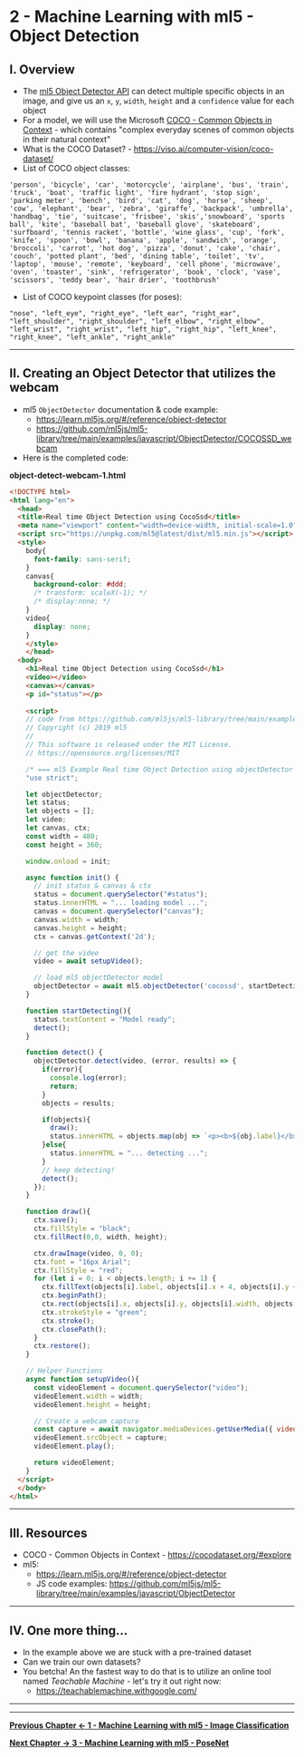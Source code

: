 # 2 - Machine Learning with ml5 - Object Detection

## I. Overview
- The [ml5 Object Detector API](https://learn.ml5js.org/#/reference/object-detector) can detect multiple specific objects in an image, and give us an `x`, `y`, `width`, `height` and a `confidence` value for each object
- For a model, we will use the Microsoft [COCO - Common Objects in Context](https://cocodataset.org/#explore) - which contains "complex everyday scenes of common objects in their natural context"
- What is the COCO Dataset? - https://viso.ai/computer-vision/coco-dataset/
- List of COCO object classes:

`'person', 'bicycle', 'car', 'motorcycle', 'airplane', 'bus', 'train', 'truck', 'boat', 'traffic light', 'fire hydrant', 'stop sign', 'parking meter', 'bench', 'bird', 'cat', 'dog', 'horse', 'sheep', 'cow', 'elephant', 'bear', 'zebra', 'giraffe', 'backpack', 'umbrella', 'handbag', 'tie', 'suitcase', 'frisbee', 'skis','snowboard', 'sports ball', 'kite', 'baseball bat', 'baseball glove', 'skateboard', 'surfboard', 'tennis racket', 'bottle', 'wine glass', 'cup', 'fork', 'knife', 'spoon', 'bowl', 'banana', 'apple', 'sandwich', 'orange', 'broccoli', 'carrot', 'hot dog', 'pizza', 'donut', 'cake', 'chair', 'couch', 'potted plant', 'bed', 'dining table', 'toilet', 'tv', 'laptop', 'mouse', 'remote', 'keyboard', 'cell phone', 'microwave', 'oven', 'toaster', 'sink', 'refrigerator', 'book', 'clock', 'vase', 'scissors', 'teddy bear', 'hair drier', 'toothbrush'`

- List of COCO keypoint classes (for poses):

`"nose", "left_eye", "right_eye", "left_ear", "right_ear", "left_shoulder", "right_shoulder", "left_elbow", "right_elbow", "left_wrist", "right_wrist", "left_hip", "right_hip", "left_knee", "right_knee", "left_ankle", "right_ankle"`

<hr>

## II. Creating an Object Detector that utilizes the webcam

- ml5 `ObjectDetector` documentation & code example:
  - https://learn.ml5js.org/#/reference/object-detector
  - https://github.com/ml5js/ml5-library/tree/main/examples/javascript/ObjectDetector/COCOSSD_webcam
- Here is the completed code:

**object-detect-webcam-1.html**

```html
<!DOCTYPE html>
<html lang="en">
  <head>
  <title>Real time Object Detection using CocoSsd</title>
  <meta name="viewport" content="width=device-width, initial-scale=1.0">
  <script src="https://unpkg.com/ml5@latest/dist/ml5.min.js"></script>
  <style>
    body{
      font-family: sans-serif;
    }
    canvas{
      background-color: #ddd;
      /* transform: scaleX(-1); */
      /* display:none; */
    }
    video{
      display: none;
    }
    </style>
    </head>
  <body>
    <h1>Real time Object Detection using CocoSsd</h1>
    <video></video>
    <canvas></canvas>
    <p id="status"></p>
		
    <script>
    // code from https://github.com/ml5js/ml5-library/tree/main/examples/javascript/ObjectDetector/COCOSSD_webcam
    // Copyright (c) 2019 ml5
    //
    // This software is released under the MIT License.
    // https://opensource.org/licenses/MIT

    /* === ml5 Example Real time Object Detection using objectDetector === */
    "use strict";

    let objectDetector;
    let status;
    let objects = [];
    let video;
    let canvas, ctx;
    const width = 480;
    const height = 360;

    window.onload = init;

    async function init() {
      // init status & canvas & ctx
      status = document.querySelector("#status");
      status.innerHTML = "... loading model ...";
      canvas = document.querySelector("canvas");
      canvas.width = width;
      canvas.height = height;
      ctx = canvas.getContext('2d');

      // get the video
      video = await setupVideo();

      // load ml5 objectDetector model
      objectDetector = await ml5.objectDetector('cocossd', startDetecting)
    }

    function startDetecting(){
      status.textContent = "Model ready";
      detect();
    }

    function detect() {
      objectDetector.detect(video, (error, results) => {
        if(error){
          console.log(error);
          return;
        }
        objects = results;

        if(objects){
          draw();
          status.innerHTML = objects.map(obj => `<p><b>${obj.label}</b> - x: ${obj.x.toFixed(0)}, y: ${obj.y.toFixed(0)}, width: ${obj.width.toFixed(0)}, height: ${obj.height.toFixed(0)}, confidence: ${obj.confidence.toFixed(4)}</p>`).join("");
        }else{
          status.innerHTML = "... detecting ...";
        }
        // keep detecting!
        detect();
      });
    }

    function draw(){
      ctx.save();
      ctx.fillStyle = "black";
      ctx.fillRect(0,0, width, height);

      ctx.drawImage(video, 0, 0);
      ctx.font = "16px Arial";
      ctx.fillStyle = "red";
      for (let i = 0; i < objects.length; i += 1) {
        ctx.fillText(objects[i].label, objects[i].x + 4, objects[i].y + 16); 
        ctx.beginPath();
        ctx.rect(objects[i].x, objects[i].y, objects[i].width, objects[i].height);
        ctx.strokeStyle = "green";
        ctx.stroke();
        ctx.closePath();
      }
      ctx.restore();
    }

    // Helper Functions
    async function setupVideo(){
      const videoElement = document.querySelector("video");
      videoElement.width = width;
      videoElement.height = height;

      // Create a webcam capture
      const capture = await navigator.mediaDevices.getUserMedia({ video: true });
      videoElement.srcObject = capture;
      videoElement.play();

      return videoElement;
    }
  </script>
  </body>
</html>
```

<hr>

## III. Resources
- COCO - Common Objects in Context - https://cocodataset.org/#explore
- ml5:
  - https://learn.ml5js.org/#/reference/object-detector
  - JS code examples: https://github.com/ml5js/ml5-library/tree/main/examples/javascript/ObjectDetector

<hr>

## IV. One more thing...

- In the example above we are stuck with a pre-trained dataset
- Can we train our own datasets?
- You betcha! An the fastest way to do that is to utilize an online tool named *Teachable Machine* - let's try it out right now:
  - https://teachablemachine.withgoogle.com/

<hr><hr>

**[Previous Chapter <- 1 - Machine Learning with ml5 - Image Classification](1-ml-pre-trained-models.md)**

**[Next Chapter -> 3 - Machine Learning with ml5 - PoseNet](3-ml-posenet.md)**
